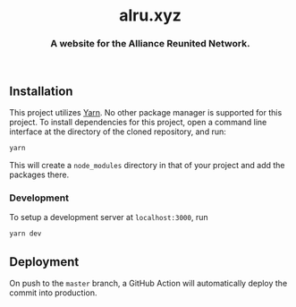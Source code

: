 <div align="center">
    <h1>alru.xyz</h1>
    <h3>A website for the Alliance Reunited Network.</h3>
</div>
<br />

## Installation
This project utilizes [Yarn](https://yarnpkg.com). No other package manager is supported for this project.
To install dependencies for this project, open a command line interface at the directory of the cloned repository, and run:
```sh
yarn
```

This will create a `node_modules` directory in that of your project and add the packages there.

### Development
To setup a development server at `localhost:3000`, run
```sh
yarn dev
```

## Deployment
On push to the `master` branch, a GitHub Action will automatically deploy the commit into production. 
